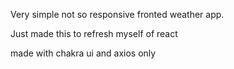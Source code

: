 Very simple not so responsive fronted weather app.

Just made this to refresh myself of react

made with chakra ui and axios only